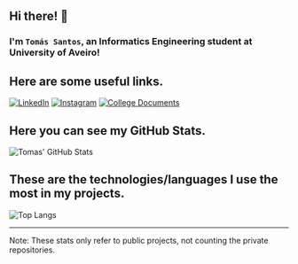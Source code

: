 
## Hi there! 👋 
### I'm `Tomás Santos`, an Informatics Engineering student at University of Aveiro!

## Here are some useful links.
[![LinkedIn](https://img.shields.io/badge/LinkedIn-0077B5?style=for-the-badge&logo=linkedin&logoColor=white)](https://www.linkedin.com/in/tomassf)
[![Instagram](https://img.shields.io/badge/Instagram-E4405F?style=for-the-badge&logo=instagram&logoColor=white)](https://www.instagram.com/tomassf8/)
[![College Documents](https://img.shields.io/badge/Google_Cloud-4285F4?style=for-the-badge&logo=google-cloud&logoColor=white)](https://drive.google.com/drive/folders/1iE-8LAau8ikg_M7KbtG0uQk5tfdjuMG-?usp=drive_link)

## Here you can see my GitHub Stats.
![Tomas' GitHub Stats](https://github-readme-stats.vercel.app/api?username=tomasf18&show_icons=true&theme=gruvbox)

## These are the technologies/languages I use the most in my projects.
![Top Langs](https://github-readme-stats.vercel.app/api/top-langs/?username=tomasf18&hide_progress=false&layout=donut&theme=gruvbox)

---

Note: These stats only refer to public projects, not counting the private repositories.
